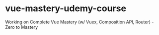 # vue-mastery-udemy-course

Working on Complete Vue Mastery (w/ Vuex, Composition API, Router) - Zero to Mastery
